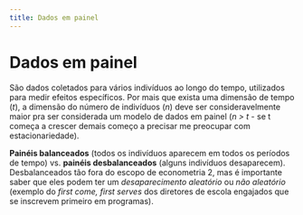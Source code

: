 ```yaml
---
title: Dados em painel
---
```


# Dados em painel

São dados coletados para vários indivíduos ao longo do tempo, utilizados para medir efeitos específicos. Por mais que exista uma dimensão de tempo (_t_), a dimensão do número de indivíduos (_n_) deve ser consideravelmente maior pra ser considerada um modelo de dados em painel (_n > t_ - se t começa a crescer demais começo a precisar me preocupar com estacionariedade).

**Painéis balanceados** (todos os indivíduos aparecem em todos os períodos de tempo) vs. **painéis desbalanceados** (alguns indivíduos desaparecem). Desbalanceados tão fora do escopo de econometria 2, mas é importante saber que eles podem ter um _desaparecimento aleatório_ ou _não aleatório_ (exemplo do _first come, first serves_ dos diretores de escola engajados que se inscrevem primeiro em programas).

